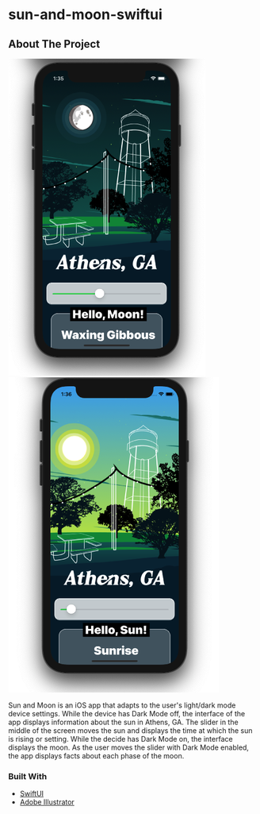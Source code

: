 # sun-and-moon-swiftui


<!-- ABOUT THE PROJECT -->
## About The Project

![moon](https://github.com/ariesaviles/sun-and-moon-swiftui/blob/main/moon.png)
![sun](https://github.com/ariesaviles/sun-and-moon-swiftui/blob/main/sunrise.png)

Sun and Moon is an iOS app that adapts to the user's light/dark mode device settings. While the device has Dark Mode off, the interface of the app displays information about the sun in Athens, GA. The slider in the middle of the screen moves the sun and displays the time at which the sun is rising or setting. While the decide has Dark Mode on, the interface displays the moon. As the user moves the slider with Dark Mode enabled, the app displays facts about each phase of the moon. 


### Built With

* [SwiftUI](https://developer.apple.com/xcode/swiftui/)
* [Adobe Illustrator](https://www.adobe.com/products/illustrator.html)


